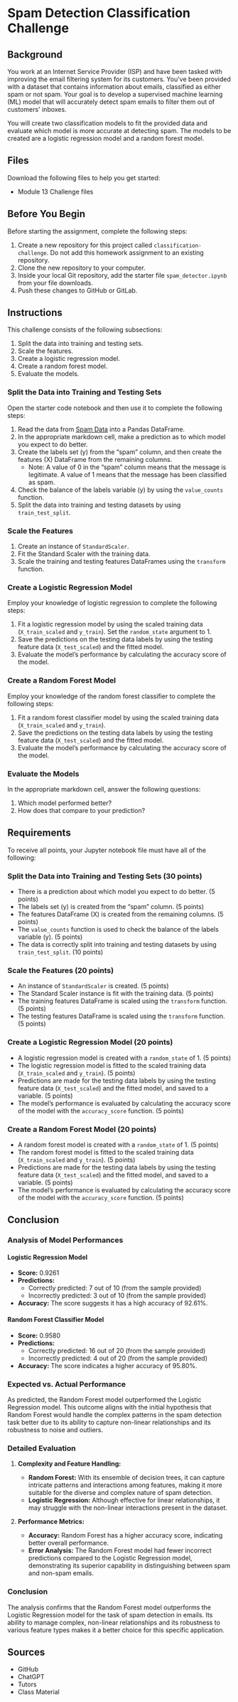 # Spam Detection Classification Challenge

## Background

You work at an Internet Service Provider (ISP) and have been tasked with improving the email filtering system for its customers. You've been provided with a dataset that contains information about emails, classified as either spam or not spam. Your goal is to develop a supervised machine learning (ML) model that will accurately detect spam emails to filter them out of customers' inboxes.

You will create two classification models to fit the provided data and evaluate which model is more accurate at detecting spam. The models to be created are a logistic regression model and a random forest model.

## Files

Download the following files to help you get started:

- Module 13 Challenge files

## Before You Begin

Before starting the assignment, complete the following steps:

1. Create a new repository for this project called `classification-challenge`. Do not add this homework assignment to an existing repository.
2. Clone the new repository to your computer.
3. Inside your local Git repository, add the starter file `spam_detector.ipynb` from your file downloads.
4. Push these changes to GitHub or GitLab.

## Instructions

This challenge consists of the following subsections:

1. Split the data into training and testing sets.
2. Scale the features.
3. Create a logistic regression model.
4. Create a random forest model.
5. Evaluate the models.

### Split the Data into Training and Testing Sets

Open the starter code notebook and then use it to complete the following steps:

1. Read the data from [Spam Data](https://static.bc-edx.com/ai/ail-v-1-0/m13/challenge/spam-data.csv) into a Pandas DataFrame.
2. In the appropriate markdown cell, make a prediction as to which model you expect to do better.
3. Create the labels set (y) from the “spam” column, and then create the features (X) DataFrame from the remaining columns.
   - Note: A value of 0 in the “spam” column means that the message is legitimate. A value of 1 means that the message has been classified as spam.
4. Check the balance of the labels variable (y) by using the `value_counts` function.
5. Split the data into training and testing datasets by using `train_test_split`.

### Scale the Features

1. Create an instance of `StandardScaler`.
2. Fit the Standard Scaler with the training data.
3. Scale the training and testing features DataFrames using the `transform` function.

### Create a Logistic Regression Model

Employ your knowledge of logistic regression to complete the following steps:

1. Fit a logistic regression model by using the scaled training data (`X_train_scaled` and `y_train`). Set the `random_state` argument to 1.
2. Save the predictions on the testing data labels by using the testing feature data (`X_test_scaled`) and the fitted model.
3. Evaluate the model’s performance by calculating the accuracy score of the model.

### Create a Random Forest Model

Employ your knowledge of the random forest classifier to complete the following steps:

1. Fit a random forest classifier model by using the scaled training data (`X_train_scaled` and `y_train`).
2. Save the predictions on the testing data labels by using the testing feature data (`X_test_scaled`) and the fitted model.
3. Evaluate the model’s performance by calculating the accuracy score of the model.

### Evaluate the Models

In the appropriate markdown cell, answer the following questions:

1. Which model performed better?
2. How does that compare to your prediction?

## Requirements

To receive all points, your Jupyter notebook file must have all of the following:

### Split the Data into Training and Testing Sets (30 points)

- There is a prediction about which model you expect to do better. (5 points)
- The labels set (y) is created from the “spam” column. (5 points)
- The features DataFrame (X) is created from the remaining columns. (5 points)
- The `value_counts` function is used to check the balance of the labels variable (y). (5 points)
- The data is correctly split into training and testing datasets by using `train_test_split`. (10 points)

### Scale the Features (20 points)

- An instance of `StandardScaler` is created. (5 points)
- The Standard Scaler instance is fit with the training data. (5 points)
- The training features DataFrame is scaled using the `transform` function. (5 points)
- The testing features DataFrame is scaled using the `transform` function. (5 points)

### Create a Logistic Regression Model (20 points)

- A logistic regression model is created with a `random_state` of 1. (5 points)
- The logistic regression model is fitted to the scaled training data (`X_train_scaled` and `y_train`). (5 points)
- Predictions are made for the testing data labels by using the testing feature data (`X_test_scaled`) and the fitted model, and saved to a variable. (5 points)
- The model’s performance is evaluated by calculating the accuracy score of the model with the `accuracy_score` function. (5 points)

### Create a Random Forest Model (20 points)

- A random forest model is created with a `random_state` of 1. (5 points)
- The random forest model is fitted to the scaled training data (`X_train_scaled` and `y_train`). (5 points)
- Predictions are made for the testing data labels by using the testing feature data (`X_test_scaled`) and the fitted model, and saved to a variable. (5 points)
- The model’s performance is evaluated by calculating the accuracy score of the model with the `accuracy_score` function. (5 points)

## Conclusion

### Analysis of Model Performances

#### Logistic Regression Model

- **Score:** 0.9261
- **Predictions:**
  - Correctly predicted: 7 out of 10 (from the sample provided)
  - Incorrectly predicted: 3 out of 10 (from the sample provided)
- **Accuracy:** The score suggests it has a high accuracy of 92.61%.

#### Random Forest Classifier Model

- **Score:** 0.9580
- **Predictions:**
  - Correctly predicted: 16 out of 20 (from the sample provided)
  - Incorrectly predicted: 4 out of 20 (from the sample provided)
- **Accuracy:** The score indicates a higher accuracy of 95.80%.

### Expected vs. Actual Performance

As predicted, the Random Forest model outperformed the Logistic Regression model. This outcome aligns with the initial hypothesis that Random Forest would handle the complex patterns in the spam detection task better due to its ability to capture non-linear relationships and its robustness to noise and outliers.

### Detailed Evaluation

1. **Complexity and Feature Handling:**
   - **Random Forest:** With its ensemble of decision trees, it can capture intricate patterns and interactions among features, making it more suitable for the diverse and complex nature of spam detection.
   - **Logistic Regression:** Although effective for linear relationships, it may struggle with the non-linear interactions present in the dataset.
   
2. **Performance Metrics:**
   - **Accuracy:** Random Forest has a higher accuracy score, indicating better overall performance.
   - **Error Analysis:** The Random Forest model had fewer incorrect predictions compared to the Logistic Regression model, demonstrating its superior capability in distinguishing between spam and non-spam emails.

### Conclusion

The analysis confirms that the Random Forest model outperforms the Logistic Regression model for the task of spam detection in emails. Its ability to manage complex, non-linear relationships and its robustness to various feature types makes it a better choice for this specific application.

## Sources

- GitHub
- ChatGPT
- Tutors
- Class Material